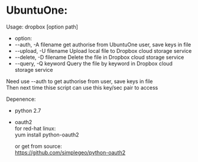 UbuntuOne:
===============================
Usage:
dropbox [option path]
* option:
* --auth,   -A filename  get authorise from UbuntuOne user, save keys in file  
* --upload, -U filename  Upload local file to Dropbox cloud storage service  
* --delete, -D filename  Delete the file in Dropbox cloud storage service  
* --query,  -Q keyword   Query the file by keyword in Dropbox cloud storage service  


Need use --auth to get authorise from user, save keys in file  
Then next time thise script can use this key/sec pair to access

Depenence:
* python 2.7
* oauth2  
    for red-hat linux:  
    yum install python-oauth2  
    
    or get from source:  
    https://github.com/simplegeo/python-oauth2
